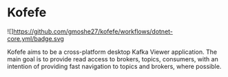 # Kofefe

![]https://github.com/gmoshe27/kofefe/workflows/dotnet-core.yml/badge.svg

Kofefe aims to be a cross-platform desktop Kafka Viewer application. The main goal is to provide read access to brokers, topics, consumers, with an
intention of providing fast navigation to topics and brokers, where possible.